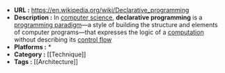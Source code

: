 - **URL :** https://en.wikipedia.org/wiki/Declarative_programming
- **Description :** In [computer science](https://en.wikipedia.org/wiki/Computer_science "Computer science"), **declarative programming** is a [programming paradigm](https://en.wikipedia.org/wiki/Programming_paradigm "Programming paradigm")—a style of building the structure and elements of computer programs—that expresses the logic of a [computation](https://en.wikipedia.org/wiki/Computation "Computation") without describing its [control flow](https://en.wikipedia.org/wiki/Control_flow)
- **Platforms :** *
- **Category :** [[Technique]]
- **Tags :** [[Architecture]]